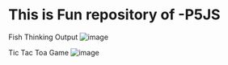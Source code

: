 # This is Fun repository of -P5JS
Fish Thinking Output
![image](https://github.com/user-attachments/assets/7c26f87e-846d-48f7-928b-3f8f3acd85e0)


Tic Tac Toa Game
![image](https://github.com/user-attachments/assets/eba2bd60-d56d-4e82-bd60-9675ea4520ba)
